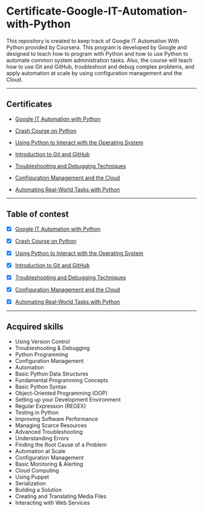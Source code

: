 # Certificate-Google-IT-Automation-with-Python

This repository is created to keep track of Google IT Automation With Python provided by Coursera. This program is developed by Google and designed to teach how to program with Python and how to use Python to automate common system administration tasks. Also, the course will teach how to use Git and GitHub, troubleshoot and debug complex problems, and apply automation at scale by using configuration management and the Cloud.

------------

## Certificates
- [Google IT Automation with Python](https://www.coursera.org/account/accomplishments/specialization/certificate/4F888M2WZHSA)

- [Crash Course on Python](https://www.coursera.org/account/accomplishments/certificate/K9ZASNQ4CNSW "Crash Course on Python")
- [Using Python to Interact with the Operating System](https://www.coursera.org/account/accomplishments/certificate/U8RP6YJY5KNM "Using Python to Interact with the Operating System")
- [Introduction to Git and GitHub](https://www.coursera.org/account/accomplishments/certificate/57NH8AR79E3G "Introduction to Git and GitHub")
- [Troubleshooting and Debugging Techniques](https://www.coursera.org/account/accomplishments/certificate/MMN7B46AWGGS "Troubleshooting and Debugging Techniques")
- [Configuration Management and the Cloud](https://www.coursera.org/account/accomplishments/certificate/CU4MSNVCNRRE)
- [Automating Real-World Tasks with Python](https://www.coursera.org/account/accomplishments/certificate/L3A5RZZP5KJ2)
-------

## Table of contest

- [x] [Google IT Automation with Python](https://www.coursera.org/professional-certificates/google-it-automation)

- [x] [Crash Course on Python](https://www.coursera.org/learn/python-crash-course " Crash Course on Python") 
- [x] [Using Python to Interact with the Operating System](https://www.coursera.org/learn/python-operating-system?specialization=google-it-automation "Using Python to Interact with the Operating System")
- [x] [Introduction to Git and GitHub](https://www.coursera.org/learn/introduction-git-github "Introduction to Git and GitHub")
- [x] [Troubleshooting and Debugging Techniques](https://www.coursera.org/learn/troubleshooting-debugging-techniques "Troubleshooting and Debugging Techniques")
- [x] [Configuration Management and the Cloud](https://www.coursera.org/learn/configuration-management-cloud "Configuration Management and the Cloud")
- [x] [Automating Real-World Tasks with Python](https://www.coursera.org/learn/automating-real-world-tasks-python "Automating Real-World Tasks with Python")

----

## Acquired skills
- Using Version Control
- Troubleshooting & Debugging
- Python Programming
- Configuration Management
- Automation
- Basic Python Data Structures
- Fundamental Programming Concepts
- Basic Python Syntax
- Object-Oriented Programming (OOP)
- Setting up your Development Environment
- Regular Expression (REGEX)
- Testing in Python
- Improving Software Performance
- Managing Scarce Resources
- Advanced Troubleshooting
- Understanding Errors
- Finding the Root Cause of a Problem
- Automation at Scale
- Configuration Management
- Basic Monitoring & Alerting
- Cloud Computing
- Using Puppet
- Serialization
- Building a Solution
- Creating and Translating Media Files
- Interacting with Web Services
